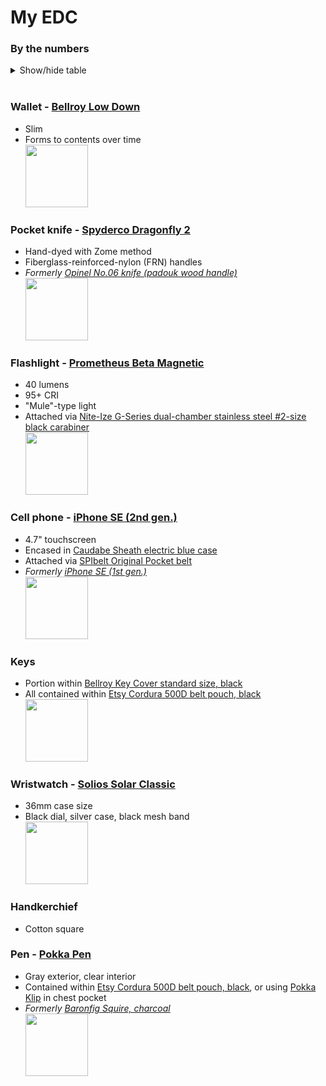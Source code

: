 # My EDC
### By the numbers

<details><summary>Show/hide table</summary>

<table>
  <thead>
    <tr>
      <th>EDC Item</th>
      <th>Weight (g)</th>
      <th>Date acquired</th>
      <th>Simplicity</th>
      <th>Functionality</th>
      <th>Carryability</th>
      <th>Durability</th>
    </tr>
  </thead>
  <tbody>
    <tr>
      <td>Handkerchief</td>
      <td>14</td>
      <td>2018</td>
      <td>⭐️⭐️⭐️⭐️⭐️</td>
      <td>⭐️⭐️⭐️</td>
      <td>⭐️⭐️⭐️</td>
      <td>⭐️⭐️⭐️⭐️⭐️</td>
    </tr>
    <tr>
      <td>Knife</td>
      <td>34</td>
      <td>2023</td>
      <td>⭐️⭐️⭐️⭐️</td>
      <td>⭐️⭐️⭐️⭐️</td>
      <td>⭐️⭐️⭐️⭐️</td>
      <td>⭐️⭐️⭐️⭐️</td>
    </tr>
    <tr>
      <td>Flashlight</td>
      <td>34</td>
      <td>2022</td>
      <td>⭐️⭐️⭐️⭐️⭐️</td>
      <td>⭐️⭐️⭐️</td>
      <td>⭐️⭐️⭐️</td>
      <td>⭐️⭐️⭐️⭐️</td>
    </tr>
    <tr>
      <td>Watch</td>
      <td>54</td>
      <td>2023</td>
      <td>⭐️⭐️⭐️⭐️⭐️</td>
      <td>⭐️⭐️⭐️⭐️</td>
      <td>⭐️⭐️⭐️</td>
      <td>⭐️⭐️⭐️</td>
    </tr>
    <tr>
      <td>Wallet</td>
      <td>92</td>
      <td>2018</td>
      <td>⭐️⭐️⭐️⭐️</td>
      <td>⭐️⭐️⭐️⭐️</td>
      <td>⭐️⭐️</td>
      <td>⭐️⭐️⭐️⭐️</td>
    </tr>
    <tr>
      <td>Keys</td>
      <td>88</td>
      <td>N/A</td>
      <td>⭐️⭐️⭐️</td>
      <td>⭐️⭐️⭐️</td>
      <td>⭐️⭐️⭐️⭐️</td>
      <td>⭐️⭐️⭐️⭐️</td>
    </tr>
    <tr>
      <td>Pen</td>
      <td>7</td>
      <td>2024</td>
      <td>⭐️⭐️⭐️⭐️⭐️</td>
      <td>⭐️⭐️⭐️</td>
      <td>⭐️⭐️⭐️</td>
      <td>⭐️⭐️⭐️</td>
    </tr>
    <tr>
      <td>Former pen</td>
      <td>24</td>
      <td>2020</td>
      <td>⭐️⭐️⭐️⭐️</td>
      <td>⭐️⭐️</td>
      <td>⭐️</td>
      <td>⭐️⭐️⭐️⭐️</td>
    </tr>
    <tr>
      <td>Former knife</td>
      <td>31</td>
      <td>2020</td>
      <td>⭐️⭐️⭐️⭐️⭐️</td>
      <td>⭐️⭐️</td>
      <td>⭐️</td>
      <td>⭐️⭐️</td>
    </tr>
    <tr>
      <td>Former cell phone</td>
      <td>113</td>
      <td>2017</td>
      <td>⭐️</td>
      <td>⭐️⭐️⭐️</td>
      <td>⭐️⭐️⭐️</td>
      <td>⭐️</td>
    </tr>
    <tr>
      <td>Cell phone</td>
      <td>148</td>
      <td>2021</td>
      <td>⭐️</td>
      <td>⭐️⭐️⭐️⭐️</td>
      <td>⭐️⭐️</td>
      <td>⭐️</td>
    </tr>
  </tbody>
</table>
</details>

<br/>

### Wallet - [Bellroy Low Down](https://web.archive.org/web/20170706115623/https://bellroy.com/products/low-down-wallet/default/black)
* Slim
* Forms to contents over time  
[<img src="https://github.com/ast96/edc/assets/20477698/68ebfa42-eaf5-4eb3-96e7-39ba2e3b5ebf" width="100" />](https://github.com/ast96/edc/assets/20477698/68ebfa42-eaf5-4eb3-96e7-39ba2e3b5ebf)
### Pocket knife - [Spyderco Dragonfly 2](https://www.spyderco.com/catalog/details/C28ZFGR2/1056)
* Hand-dyed with Zome method
* Fiberglass-reinforced-nylon (FRN) handles
* _Formerly [Opinel No.06 knife (padouk wood handle)](https://www.opinel-usa.com/products/opinel-no6-padouk)_  
[<img src="https://github.com/ast96/edc/assets/20477698/188dd253-4187-41f7-a9d9-b15108db04ee" width="100" />](https://github.com/ast96/edc/assets/20477698/188dd253-4187-41f7-a9d9-b15108db04ee)
### Flashlight - [Prometheus Beta Magnetic](https://darksucks.com/products/beta-magnetic)
* 40 lumens
* 95+ CRI
* "Mule"-type light
* Attached via [Nite-Ize G-Series dual-chamber stainless steel #2-size black carabiner](https://niteize.com/g-series-dual-chamber-carabiner#?&color=32&size=61)  
[<img src="https://github.com/ast96/edc/assets/20477698/576b92c4-1c3e-467c-8d80-9c22f7f5ac90" width="100" />](https://github.com/ast96/edc/assets/20477698/576b92c4-1c3e-467c-8d80-9c22f7f5ac90)
### Cell phone - [iPhone SE (2nd gen.)](https://support.apple.com/kb/SP820?locale=en_US)
* 4.7" touchscreen
* Encased in [Caudabe Sheath electric blue case](https://caudabe.com/products/sheath-iphone-se-2020?variant=32575351292001)
* Attached via [SPIbelt Original Pocket belt](https://spibelt.com/collections/running-belts/products/spibelt-original-pocket)
* _Formerly [iPhone SE (1st gen.)](https://support.apple.com/kb/SP738?locale=en_US)_  
[<img src="https://github.com/ast96/edc/assets/20477698/39dafece-6b39-4dc6-acd6-ecd84439343b" width="100" />](https://github.com/ast96/edc/assets/20477698/39dafece-6b39-4dc6-acd6-ecd84439343b)
### Keys
* Portion within [Bellroy Key Cover standard size, black](https://bellroy.com/products/key-cover?color=black&material=leather&size=standard)
* All contained within [Etsy Cordura 500D belt pouch, black](https://www.etsy.com/listing/1388246171/edc-pouch-cordura-belt-pouch-zipper)  
[<img src="https://github.com/ast96/edc/assets/20477698/f721e597-a4e5-41e9-bd0a-dac07a71a956" width="100" />](https://github.com/ast96/edc/assets/20477698/f721e597-a4e5-41e9-bd0a-dac07a71a956)
### Wristwatch - [Solios Solar Classic](https://www.solioswatches.com/collections/the-solar/products/solar-watch-black-dial-silver-case-mesh-black?case%2520size=36mm)
* 36mm case size
* Black dial, silver case, black mesh band  
[<img src="https://github.com/ast96/edc/assets/20477698/a30dd4eb-659c-410b-a752-b2cd1c218cd0" width="100" />](https://github.com/ast96/edc/assets/20477698/a30dd4eb-659c-410b-a752-b2cd1c218cd0)
### Handkerchief
* Cotton square
  
  <!-- This line left intentionally blank-->
### Pen - [Pokka Pen](https://pokkapens.com/collections/original-pokka-pens)
* Gray exterior, clear interior
* Contained within [Etsy Cordura 500D belt pouch, black](https://www.etsy.com/listing/1388246171/edc-pouch-cordura-belt-pouch-zipper), or using [Pokka Klip](https://pokkapens.com/collections/accessories/products/pokka-klip) in chest pocket 
* _Formerly [Baronfig Squire, charcoal](https://baronfig.com/products/squire?variant=12385312070)_  
[<img src="https://github.com/user-attachments/assets/c1f2f7ca-b8eb-4bae-8bfc-b371f4b76bb0" width="100" />](https://github.com/user-attachments/assets/c1f2f7ca-b8eb-4bae-8bfc-b371f4b76bb0)

